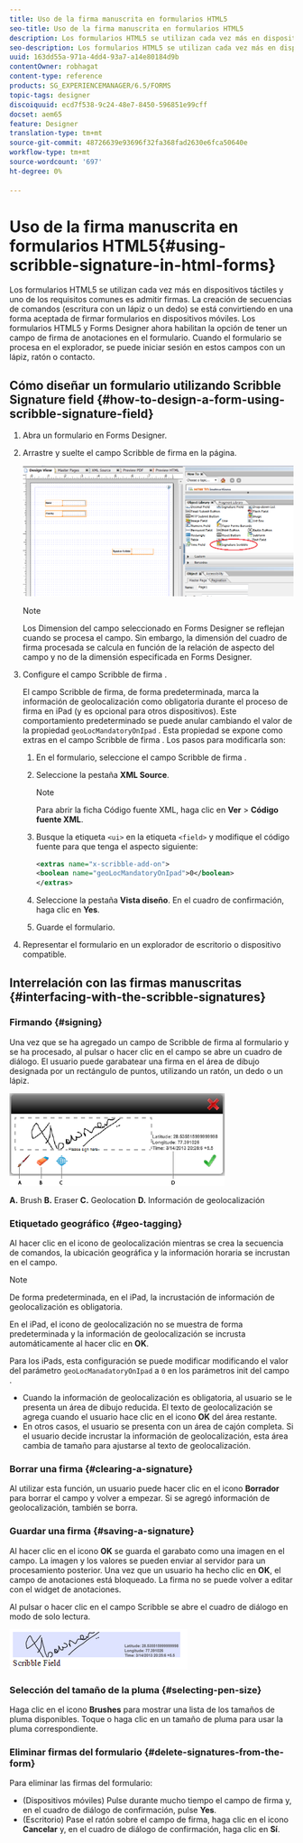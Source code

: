 ```yaml
---
title: Uso de la firma manuscrita en formularios HTML5
seo-title: Uso de la firma manuscrita en formularios HTML5
description: Los formularios HTML5 se utilizan cada vez más en dispositivos táctiles y uno de los requisitos comunes es admitir firmas. La firma de documentos en dispositivos móviles se está convirtiendo en una forma aceptada de firmar formularios en dispositivos móviles.
seo-description: Los formularios HTML5 se utilizan cada vez más en dispositivos táctiles y uno de los requisitos comunes es admitir firmas. La firma de documentos en dispositivos móviles se está convirtiendo en una forma aceptada de firmar formularios en dispositivos móviles.
uuid: 163dd55a-971a-4dd4-93a7-a14e80184d9b
contentOwner: robhagat
content-type: reference
products: SG_EXPERIENCEMANAGER/6.5/FORMS
topic-tags: designer
discoiquuid: ecd7f538-9c24-48e7-8450-596851e99cff
docset: aem65
feature: Designer
translation-type: tm+mt
source-git-commit: 48726639e93696f32fa368fad2630e6fca50640e
workflow-type: tm+mt
source-wordcount: '697'
ht-degree: 0%

---
```



# Uso de la firma manuscrita en formularios HTML5{#using-scribble-signature-in-html-forms}

Los formularios HTML5 se utilizan cada vez más en dispositivos táctiles y uno de los requisitos comunes es admitir firmas. La creación de secuencias de comandos (escritura con un lápiz o un dedo) se está convirtiendo en una forma aceptada de firmar formularios en dispositivos móviles. Los formularios HTML5 y Forms Designer ahora habilitan la opción de tener un campo de firma de anotaciones en el formulario. Cuando el formulario se procesa en el explorador, se puede iniciar sesión en estos campos con un lápiz, ratón o contacto.

## Cómo diseñar un formulario utilizando Scribble Signature field {#how-to-design-a-form-using-scribble-signature-field}

1. Abra un formulario en Forms Designer.
1. Arrastre y suelte el campo Scribble de firma en la página.

   ![designer_scribble](assets/designer_scribble.png)

   >[!NOTE]
   >
   >Los Dimension del campo seleccionado en Forms Designer se reflejan cuando se procesa el campo. Sin embargo, la dimensión del cuadro de firma procesada se calcula en función de la relación de aspecto del campo y no de la dimensión especificada en Forms Designer.

1. Configure el campo Scribble de firma .

   El campo Scribble de firma, de forma predeterminada, marca la información de geolocalización como obligatoria durante el proceso de firma en iPad (y es opcional para otros dispositivos). Este comportamiento predeterminado se puede anular cambiando el valor de la propiedad `geoLocMandatoryOnIpad` . Esta propiedad se expone como extras en el campo Scribble de firma . Los pasos para modificarla son:

   1. En el formulario, seleccione el campo Scribble de firma .
   1. Seleccione la pestaña **XML Source**.

      >[!NOTE]
      >
      >Para abrir la ficha Código fuente XML, haga clic en **Ver** > **Código fuente XML**.

   1. Busque la etiqueta `<ui>` en la etiqueta `<field>` y modifique el código fuente para que tenga el aspecto siguiente:

      ```xml
      <extras name="x-scribble-add-on">
      <boolean name="geoLocMandatoryOnIpad">0</boolean>
      </extras>
      ```

   1. Seleccione la pestaña **Vista diseño**. En el cuadro de confirmación, haga clic en **Yes**.
   1. Guarde el formulario.

1. Representar el formulario en un explorador de escritorio o dispositivo compatible.

## Interrelación con las firmas manuscritas {#interfacing-with-the-scribble-signatures}

### Firmando {#signing}

Una vez que se ha agregado un campo de Scribble de firma al formulario y se ha procesado, al pulsar o hacer clic en el campo se abre un cuadro de diálogo. El usuario puede garabatear una firma en el área de dibujo designada por un rectángulo de puntos, utilizando un ratón, un dedo o un lápiz.

![geolocalización](assets/geolocation.png)

**A.** Brush  **B.** Eraser  **C.** Geolocation  **D.** Información de geolocalización

### Etiquetado geográfico {#geo-tagging}

Al hacer clic en el icono de geolocalización mientras se crea la secuencia de comandos, la ubicación geográfica y la información horaria se incrustan en el campo.

>[!NOTE]
De forma predeterminada, en el iPad, la incrustación de información de geolocalización es obligatoria.

En el iPad, el icono de geolocalización no se muestra de forma predeterminada y la información de geolocalización se incrusta automáticamente al hacer clic en **OK**.

Para los iPads, esta configuración se puede modificar modificando el valor del parámetro `geoLocManadatoryOnIpad` a `0` en los parámetros init del campo .

* Cuando la información de geolocalización es obligatoria, al usuario se le presenta un área de dibujo reducida. El texto de geolocalización se agrega cuando el usuario hace clic en el icono **OK** del área restante.
* En otros casos, el usuario se presenta con un área de cajón completa. Si el usuario decide incrustar la información de geolocalización, esta área cambia de tamaño para ajustarse al texto de geolocalización.

### Borrar una firma {#clearing-a-signature}

Al utilizar esta función, un usuario puede hacer clic en el icono **Borrador** para borrar el campo y volver a empezar. Si se agregó información de geolocalización, también se borra.

### Guardar una firma {#saving-a-signature}

Al hacer clic en el icono **OK** se guarda el garabato como una imagen en el campo. La imagen y los valores se pueden enviar al servidor para un procesamiento posterior. Una vez que un usuario ha hecho clic en **OK**, el campo de anotaciones está bloqueado. La firma no se puede volver a editar con el widget de anotaciones.

Al pulsar o hacer clic en el campo Scribble se abre el cuadro de diálogo en modo de solo lectura.

![3](assets/3.png)

### Selección del tamaño de la pluma {#selecting-pen-size}

Haga clic en el icono **Brushes** para mostrar una lista de los tamaños de pluma disponibles. Toque o haga clic en un tamaño de pluma para usar la pluma correspondiente.

### Eliminar firmas del formulario {#delete-signatures-from-the-form}

Para eliminar las firmas del formulario:

* (Dispositivos móviles) Pulse durante mucho tiempo el campo de firma y, en el cuadro de diálogo de confirmación, pulse **Yes**.
* (Escritorio) Pase el ratón sobre el campo de firma, haga clic en el icono **Cancelar** y, en el cuadro de diálogo de confirmación, haga clic en **Sí**.
